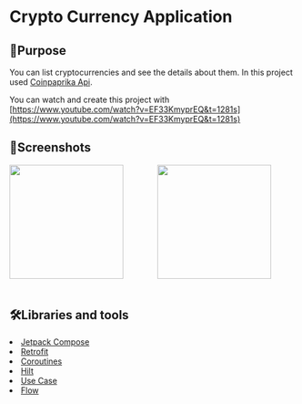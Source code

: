 # Crypto Currency Application

## 🥳Purpose

You can list cryptocurrencies and see the details about them.
In this project used <a href="[https://api.coinpaprika.com/](https://api.coinpaprika.com/)">Coinpaprika Api</a>.

You can watch and create this project with [https://www.youtube.com/watch?v=EF33KmyprEQ&t=1281s](https://www.youtube.com/watch?v=EF33KmyprEQ&t=1281s)

## 🌟Screenshots

<p>
<img src="https://github.com/seymafirat/crypto-currency-app/blob/main/crypto-currency-app.gif" width="200"/> &emsp;&emsp;&emsp;
<img src="https://github.com/seymafirat/crypto-currency-app/blob/main/no-connection.gif" width="200" />     
</p>

## 🛠Libraries and tools

<li><a href="https://developer.android.com/jetpack/compose?gclid=CjwKCAjw9-KTBhBcEiwAr19ig9HauwNKjaxhqRFikCR3lQgUmEY0nrimD23FE2yHpyV8_FKAq2XkZhoC7pIQAvD_BwE&gclsrc=aw.ds">Jetpack Compose</a></li>
<li><a href="https://square.github.io/retrofit/](https://square.github.io/retrofit/">Retrofit</a></li>
<li><a href="https://developer.android.com/topic/libraries/architecture/coroutines">Coroutines</a></li>

<li><a href="https://developer.android.com/training/dependency-injection/hilt-android">Hilt</a></li>

<li><a href="https://developer.android.com/topic/architecture/domain-layer">Use Case</a></li>

<li><a href="https://developer.android.com/kotlin/flow">Flow</a></li>
